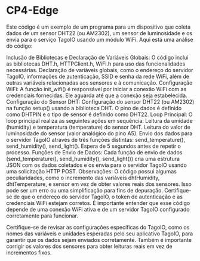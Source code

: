 # CP4-Edge
Este código é um exemplo de um programa para um dispositivo que coleta dados de um sensor DHT22 (ou AM2302), um sensor de luminosidade e os envia para o serviço TagoIO usando um módulo WiFi. Aqui está uma análise do código:

Inclusão de Bibliotecas e Declaração de Variáveis Globais:
O código inclui as bibliotecas DHT.h, HTTPClient.h, WiFi.h para uso das funcionalidades necessárias.
Declaração de variáveis globais, como o endereço do servidor TagoIO, informações de autenticação, SSID e senha da rede WiFi, além de outras variáveis relacionadas aos sensores e à comunicação.
Configuração WiFi:
A função init_wifi() é responsável por iniciar a conexão WiFi com as credenciais fornecidas. Ele aguarda até que a conexão seja estabelecida.
Configuração do Sensor DHT:
Configuração do sensor DHT22 (ou AM2302) na função setup() usando a biblioteca DHT. O pino de dados é definido como DHTPIN e o tipo de sensor é definido como DHT22.
Loop Principal:
O loop principal realiza as seguintes ações em sequência:
Leitura da umidade (humidity) e temperatura (temperature) do sensor DHT.
Leitura do valor de luminosidade do sensor (valor analógico do pino A5).
Envio dos dados para o servidor TagoIO através de três funções distintas: send_temperature(), send_humidity(), send_light().
Espera de 5 segundos antes de repetir o processo.
Funções de Envio de Dados:
Cada função de envio de dados (send_temperature(), send_humidity(), send_light()) cria uma estrutura JSON com os dados coletados e os envia para o servidor TagoIO usando uma solicitação HTTP POST.
Observações:
O código possui algumas peculiaridades, como o incremento das variáveis dhtHumidity, dhtTemperature, e sensor em vez de obter valores reais dos sensores. Isso pode ser um erro ou uma simplificação para fins de depuração.
Certifique-se de que o endereço do servidor TagoIO, o token de autenticação e as credenciais WiFi estejam corretos.
É importante entender que esse código depende de uma conexão WiFi ativa e de um servidor TagoIO configurado corretamente para funcionar.

Certifique-se de revisar as configurações específicas do TagoIO, como os nomes das variáveis e unidades esperadas pelo seu aplicativo TagoIO, para garantir que os dados sejam enviados corretamente. Também é importante corrigir os valores dos sensores para obter leituras reais em vez de incrementos fixos.

